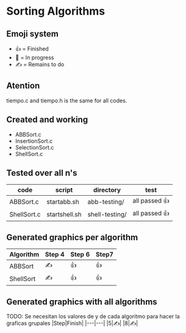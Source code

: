 # Sorting Algorithms

## Emoji system
- 👍 = Finished
- 🤏 = In progress
- ✍️ = Remains to do

## Atention
tiempo.c and tiempo.h is the same for all codes.

## Created and working
- ABBSort.c
- InsertionSort.c
- SelectionSort.c
- ShellSort.c

## Tested over all n's

|code|script|directory|test|
|---|---|---|---|
|ABBSort.c|startabb.sh|abb-testing/|all passed 👍|
|ShellSort.c|startshell.sh|shell-testing/|all passed 👍|

## Generated graphics per algorithm
|Algorithm|Step 4|Step 6|Step7|
|---|---|---|---|
|ABBSort|✍️|👍|👍|
|ShellSort|✍️|👍|👍|

## Generated graphics with all algorithms
TODO: Se necesitan los valores de y de cada algoritmo para hacer la graficas grupales
|Step|Finish|
|---|---|
|5|✍️|
|8|✍️|

